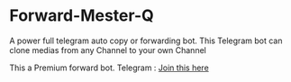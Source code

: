 # Forward-Mester-Q
A power full telegram auto copy or forwarding bot. This Telegram bot can clone medias from any Channel to your own Channel

This a Premium forward bot.
Telegram : [Join this here](https://t.me/xcf3h4vc9)
